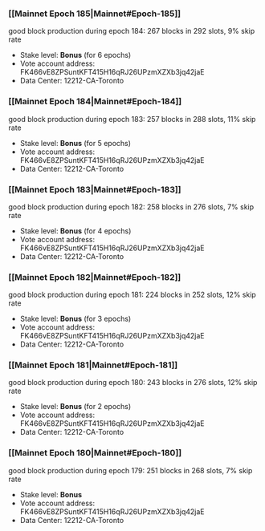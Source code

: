 ### [[Mainnet Epoch 185|Mainnet#Epoch-185]]
good block production during epoch 184: 267 blocks in 292 slots, 9% skip rate
* Stake level: **Bonus** (for 6 epochs)
* Vote account address: FK466vE8ZPSuntKFT415H16qRJ26UPzmXZXb3jq42jaE
* Data Center: 12212-CA-Toronto
### [[Mainnet Epoch 184|Mainnet#Epoch-184]]
good block production during epoch 183: 257 blocks in 288 slots, 11% skip rate
* Stake level: **Bonus** (for 5 epochs)
* Vote account address: FK466vE8ZPSuntKFT415H16qRJ26UPzmXZXb3jq42jaE
* Data Center: 12212-CA-Toronto
### [[Mainnet Epoch 183|Mainnet#Epoch-183]]
good block production during epoch 182: 258 blocks in 276 slots, 7% skip rate
* Stake level: **Bonus** (for 4 epochs)
* Vote account address: FK466vE8ZPSuntKFT415H16qRJ26UPzmXZXb3jq42jaE
* Data Center: 12212-CA-Toronto
### [[Mainnet Epoch 182|Mainnet#Epoch-182]]
good block production during epoch 181: 224 blocks in 252 slots, 12% skip rate
* Stake level: **Bonus** (for 3 epochs)
* Vote account address: FK466vE8ZPSuntKFT415H16qRJ26UPzmXZXb3jq42jaE
* Data Center: 12212-CA-Toronto
### [[Mainnet Epoch 181|Mainnet#Epoch-181]]
good block production during epoch 180: 243 blocks in 276 slots, 12% skip rate
* Stake level: **Bonus** (for 2 epochs)
* Vote account address: FK466vE8ZPSuntKFT415H16qRJ26UPzmXZXb3jq42jaE
* Data Center: 12212-CA-Toronto
### [[Mainnet Epoch 180|Mainnet#Epoch-180]]
good block production during epoch 179: 251 blocks in 268 slots, 7% skip rate
* Stake level: **Bonus**
* Vote account address: FK466vE8ZPSuntKFT415H16qRJ26UPzmXZXb3jq42jaE
* Data Center: 12212-CA-Toronto